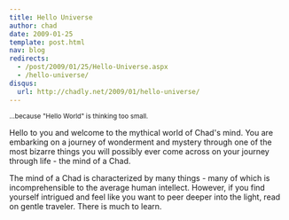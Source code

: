 ```yaml
---
title: Hello Universe
author: chad
date: 2009-01-25
template: post.html
nav: blog
redirects:
  - /post/2009/01/25/Hello-Universe.aspx
  - /hello-universe/
disqus: 
  url: http://chadly.net/2009/01/hello-universe/
---
```


<small>…because "Hello World" is thinking too small.</small>

Hello to you and welcome to the mythical world of Chad's mind. You are embarking on a journey of wonderment and mystery through one of the most bizarre things you will possibly ever come across on your journey through life - the mind of a Chad.

The mind of a Chad is characterized by many things - many of which is incomprehensible to the average human intellect. However, if you find yourself intrigued and feel like you want to peer deeper into the light, read on gentle traveler. There is much to learn.